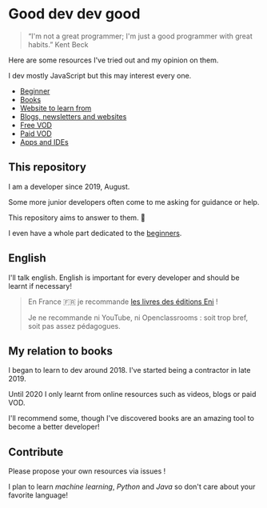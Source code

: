 # Good dev dev good

> “I'm not a great programmer; I'm just a good programmer with great habits.”
> Kent Beck

Here are some resources I've tried out and my opinion on them.

I dev mostly JavaScript but this may interest every one.

- [Beginner](./beginner.md)
- [Books](./books.md)
- [Website to learn from](./websites-to-learn-from.md)
- [Blogs, newsletters and websites](./blogs-newsletters-and-websites.md)
- [Free VOD](./free-vod.md)
- [Paid VOD](./paid-vod.md)
- [Apps and IDEs](./apps-and-ides.md)

## This repository

I am a developer since 2019, August.

Some more junior developers often come to me asking for guidance or help.

This repository aims to answer to them. 🙂

I even have a whole part dedicated to the [beginners](./beginner.md).

## English

I'll talk english. English is important for every developer and should be learnt if necessary!

> En France 🇫🇷 je recommande [les livres des éditions Eni](https://www.editions-eni.fr/) !
>
> Je ne recommande ni YouTube, ni Openclassrooms : soit trop bref, soit pas assez pédagogues.

## My relation to books

I began to learn to dev around 2018. I've started being a contractor in late 2019.

Until 2020 I only learnt from online resources such as videos, blogs or paid VOD.

I'll recommend some, though I've discovered books are an amazing tool to become a better developer!

## Contribute

Please propose your own resources via issues !

I plan to learn _machine learning_, _Python_ and _Java_ so don't care about your favorite language!
